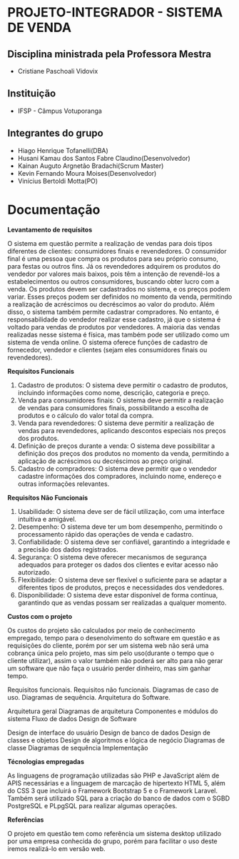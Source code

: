 # PROJETO-INTEGRADOR - SISTEMA DE VENDA
## Disciplina ministrada pela Professora Mestra
* Cristiane Paschoali Vidovix
## Instituição
* IFSP - Câmpus Votuporanga
## Integrantes do grupo
* Hiago Henrique Tofanelli(DBA)
* Husani Kamau dos Santos Fabre Claudino(Desenvolvedor)
* Kainan Auguto Argnetão Bradachi(Scrum Master)
* Kevin Fernando Moura Moises(Desenvolvedor)
* Vinícius Bertoldi Motta(PO)

# Documentação


**Levantamento de requísitos**

O sistema em questão permite a realização de vendas para dois tipos diferentes de 
clientes: consumidores finais e revendedores. O consumidor final é uma pessoa que 
compra os produtos para seu próprio consumo, para festas ou outros fins. Já os 
revendedores adquirem os produtos do vendedor por valores mais baixos, pois têm a 
intenção de revendê-los a estabelecimentos ou outros consumidores, buscando obter 
lucro com a venda.
Os produtos devem ser cadastrados no sistema, e os preços podem variar. Esses preços 
podem ser definidos no momento da venda, permitindo a realização de acréscimos ou 
decréscimos ao valor do produto.
Além disso, o sistema também permite cadastrar compradores. No entanto, é 
responsabilidade do vendedor realizar esse cadastro, já que o sistema é voltado para 
vendas de produtos por vendedores. A maioria das vendas realizadas nesse sistema é 
física, mas também pode ser utilizado como um sistema de venda online. O sistema 
oferece funções de cadastro de fornecedor, vendedor e clientes (sejam eles 
consumidores finais ou revendedores).

**Requísitos Funcionais**

1. Cadastro de produtos: O sistema deve permitir o cadastro de produtos, incluindo 
informações como nome, descrição, categoria e preço.
2. Venda para consumidores finais: O sistema deve permitir a realização de vendas para 
consumidores finais, possibilitando a escolha de produtos e o cálculo do valor total da 
compra.
3. Venda para revendedores: O sistema deve permitir a realização de vendas para 
revendedores, aplicando descontos especiais nos preços dos produtos.
4. Definição de preços durante a venda: O sistema deve possibilitar a definição dos 
preços dos produtos no momento da venda, permitindo a aplicação de acréscimos ou 
decréscimos ao preço original.
5. Cadastro de compradores: O sistema deve permitir que o vendedor cadastre 
informações dos compradores, incluindo nome, endereço e outras informações 
relevantes.

**Requisítos Não Funcionais**

1. Usabilidade: O sistema deve ser de fácil utilização, com uma interface intuitiva e 
amigável.
2. Desempenho: O sistema deve ter um bom desempenho, permitindo o processamento 
rápido das operações de venda e cadastro.
3. Confiabilidade: O sistema deve ser confiável, garantindo a integridade e a precisão 
dos dados registrados.
4. Segurança: O sistema deve oferecer mecanismos de segurança adequados para 
proteger os dados dos clientes e evitar acesso não autorizado.
5. Flexibilidade: O sistema deve ser flexível o suficiente para se adaptar a diferentes 
tipos de produtos, preços e necessidades dos vendedores.
6. Disponibilidade: O sistema deve estar disponível de forma contínua, garantindo que 
as vendas possam ser realizadas a qualquer momento.

**Custos com o projeto**
 
Os custos do projeto são calculados por meio de conhecimento empregado, tempo para o desenolvimento do software em questão e as requisições do cliente, porém por ser um sistema web não será uma cobrança única pelo projeto, mas sim pelo uso(durante o tempo que o cliente utilizar), assim o valor também não poderá ser alto para não gerar um software que não faça o usuário perder dinheiro, mas sim ganhar tempo.

Requisitos funcionais.
Requisitos não funcionais.
Diagramas de caso de uso.
Diagramas de sequência.
Arquitetura do Software.

Arquitetura geral
Diagramas de arquitetura
Componentes e módulos do sistema
Fluxo de dados
Design de Software

Design de interface do usuário
Design de banco de dados
Design de classes e objetos
Design de algoritmos e lógica de negócio
Diagramas de classe
Diagramas de sequência
Implementação

**Técnologias empregadas**

As linguagens de programação utilizadas são PHP e JavaScript além de APIS necessárias e a linguagem de marcação de hipertexto HTML 5, além do CSS 3 que incluirá o Framework Bootstrap 5 e o Framework Laravel.
Também será utilizado SQL para a criação do banco de dados com o SGBD PostgreSQL e PLpgSQL
para realizar algumas operações.

**Referências**

O projeto em questão tem como referência um sistema desktop utilizado por uma empresa conhecida do grupo, porém para facilitar o uso deste iremos realizá-lo em versão web.
